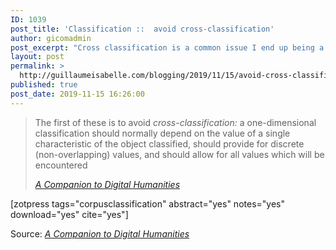 ```yaml
---
ID: 1039
post_title: 'Classification ::  avoid cross-classification'
author: gicomadmin
post_excerpt: "Cross classification is a common issue I end up being a victim of.  In this article, I want to expose that problematic and how I reoriented my classification strategies in order to avoid those and even more than just than, show up the innovation I've created and who transcend and dominates the problems of cross-classification"
layout: post
permalink: >
  http://guillaumeisabelle.com/blogging/2019/11/15/avoid-cross-classification/
published: true
post_date: 2019-11-15 16:26:00
---
```

<!-- wp:quote {"className":"is-style-large"} -->

<blockquote class="wp-block-quote is-style-large">
  <p>
    The first of these is to avoid <em>cross-classification:</em> a one-dimensional classification should normally depend on the value of a single characteristic of the object classified, should provide for discrete (non-overlapping) values, and should allow for all values which will be encountered
  </p>
  
  <cite><em><a href="http://www.digitalhumanities.org/companion/view?docId=blackwell/9781405103213/9781405103213.xml&chunk.id=ss1-3-2&toc.depth=1&toc.id=ss1-3-2&brand=default">A Companion to Digital Humanities</a></em></cite>
</blockquote>

<!-- /wp:quote -->

<!-- wp:shortcode --> [zotpress tags="corpusclassification" abstract="yes" notes="yes" download="yes" cite="yes"] 

<!-- /wp:shortcode -->

Source: *[A Companion to Digital Humanities][1]*

 [1]: http://www.digitalhumanities.org/companion/view?docId=blackwell/9781405103213/9781405103213.xml&chunk.id=ss1-3-2&toc.depth=1&toc.id=ss1-3-2&brand=default